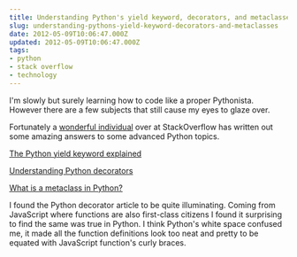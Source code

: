 ```yaml
---
title: Understanding Python's yield keyword, decorators, and metaclasses
slug: understanding-pythons-yield-keyword-decorators-and-metaclasses
date: 2012-05-09T10:06:47.000Z
updated: 2012-05-09T10:06:47.000Z
tags:
- python
- stack overflow
- technology
---
```


<p>I'm slowly but surely learning how to code like a proper Pythonista.  However there are a few subjects that still cause my eyes to glaze over.</p>

<p>Fortunately a <a href="http://stackoverflow.com/users/9951/e-satis">wonderful individual</a> over at StackOverflow has written out some amazing answers to some advanced Python topics.</p>

<p><a href="http://stackoverflow.com/questions/231767/the-python-yield-keyword-explained/231855#231855">The Python yield keyword explained</a></p>

<p><a href="http://stackoverflow.com/questions/739654/understanding-python-decorators#1594484">Understanding Python decorators</a></p>

<p><a href="http://stackoverflow.com/questions/100003/what-is-a-metaclass-in-python/6581949#6581949">What is a metaclass in Python?</a></p>

<p>I found the Python decorator article to be quite illuminating.  Coming from JavaScript where functions are also first-class citizens I found it surprising to find the same was true in Python.  I think Python's white space confused me, it made all the function definitions look too neat and pretty to be equated with JavaScript function's curly braces.</p>

